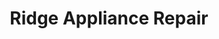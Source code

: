 ---
title: "Ridge Appliance Repair"
url: /independence/ridge-appliance-repair/
shop: Haushaltsgeräte
---